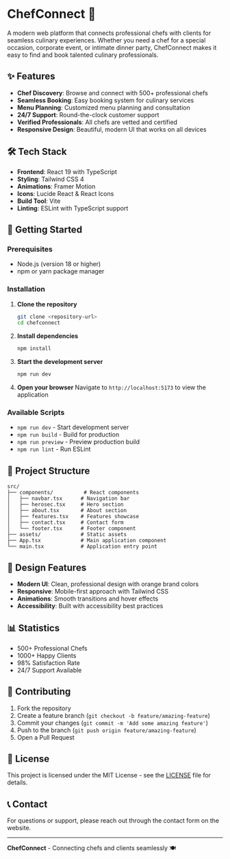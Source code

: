 # ChefConnect 🍳

A modern web platform that connects professional chefs with clients for seamless culinary experiences. Whether you need a chef for a special occasion, corporate event, or intimate dinner party, ChefConnect makes it easy to find and book talented culinary professionals.

## ✨ Features

- **Chef Discovery**: Browse and connect with 500+ professional chefs
- **Seamless Booking**: Easy booking system for culinary services
- **Menu Planning**: Customized menu planning and consultation
- **24/7 Support**: Round-the-clock customer support
- **Verified Professionals**: All chefs are vetted and certified
- **Responsive Design**: Beautiful, modern UI that works on all devices

## 🛠️ Tech Stack

- **Frontend**: React 19 with TypeScript
- **Styling**: Tailwind CSS 4
- **Animations**: Framer Motion
- **Icons**: Lucide React & React Icons
- **Build Tool**: Vite
- **Linting**: ESLint with TypeScript support

## 🚀 Getting Started

### Prerequisites

- Node.js (version 18 or higher)
- npm or yarn package manager

### Installation

1. **Clone the repository**
   ```bash
   git clone <repository-url>
   cd chefconnect
   ```

2. **Install dependencies**
   ```bash
   npm install
   ```

3. **Start the development server**
   ```bash
   npm run dev
   ```

4. **Open your browser**
   Navigate to `http://localhost:5173` to view the application

### Available Scripts

- `npm run dev` - Start development server
- `npm run build` - Build for production
- `npm run preview` - Preview production build
- `npm run lint` - Run ESLint

## 📱 Project Structure

```
src/
├── components/          # React components
│   ├── navbar.tsx      # Navigation bar
│   ├── herosec.tsx     # Hero section
│   ├── about.tsx       # About section
│   ├── features.tsx    # Features showcase
│   ├── contact.tsx     # Contact form
│   └── footer.tsx      # Footer component
├── assets/             # Static assets
├── App.tsx             # Main application component
└── main.tsx            # Application entry point
```

## 🎨 Design Features

- **Modern UI**: Clean, professional design with orange brand colors
- **Responsive**: Mobile-first approach with Tailwind CSS
- **Animations**: Smooth transitions and hover effects
- **Accessibility**: Built with accessibility best practices

## 📊 Statistics

- 500+ Professional Chefs
- 1000+ Happy Clients
- 98% Satisfaction Rate
- 24/7 Support Available

## 🤝 Contributing

1. Fork the repository
2. Create a feature branch (`git checkout -b feature/amazing-feature`)
3. Commit your changes (`git commit -m 'Add some amazing feature'`)
4. Push to the branch (`git push origin feature/amazing-feature`)
5. Open a Pull Request

## 📄 License

This project is licensed under the MIT License - see the [LICENSE](LICENSE) file for details.

## 📞 Contact

For questions or support, please reach out through the contact form on the website.

---

**ChefConnect** - Connecting chefs and clients seamlessly 🍽️
